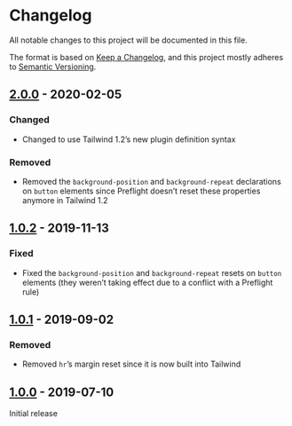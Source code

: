 # Changelog

All notable changes to this project will be documented in this file.

The format is based on [Keep a Changelog](https://keepachangelog.com/en/1.0.0/),
and this project mostly adheres to [Semantic Versioning](https://semver.org/spec/v2.0.0.html).

## [2.0.0] - 2020-02-05

### Changed
- Changed to use Tailwind 1.2’s new plugin definition syntax

### Removed
- Removed the `background-position` and `background-repeat` declarations on `button` elements since Preflight doesn’t reset these properties anymore in Tailwind 1.2

## [1.0.2] - 2019-11-13

### Fixed
- Fixed the `background-position` and `background-repeat` resets on `button` elements (they weren’t taking effect due to a conflict with a Preflight rule)

## [1.0.1] - 2019-09-02

### Removed
- Removed `hr`’s margin reset since it is now built into Tailwind

## [1.0.0] - 2019-07-10

Initial release

[Unreleased]: https://github.com/benface/tailwindcss-reset/compare/v2.0.0...HEAD
[2.0.0]: https://github.com/benface/tailwindcss-reset/compare/v1.0.2...v2.0.0
[1.0.2]: https://github.com/benface/tailwindcss-reset/compare/v1.0.1...v1.0.2
[1.0.1]: https://github.com/benface/tailwindcss-reset/compare/v1.0.0...v1.0.1
[1.0.0]: https://github.com/benface/tailwindcss-reset/releases/tag/v1.0.0

